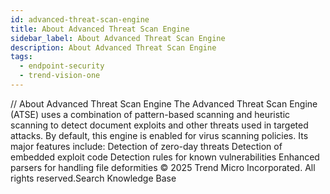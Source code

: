 ```yaml
---
id: advanced-threat-scan-engine
title: About Advanced Threat Scan Engine
sidebar_label: About Advanced Threat Scan Engine
description: About Advanced Threat Scan Engine
tags:
  - endpoint-security
  - trend-vision-one
---
```


/*<![CDATA[*/ $('#title').html($('meta[name=map-description]').attr('content')); /*]]>*/ About Advanced Threat Scan Engine The Advanced Threat Scan Engine (ATSE) uses a combination of pattern-based scanning and heuristic scanning to detect document exploits and other threats used in targeted attacks. By default, this engine is enabled for virus scanning policies. Its major features include: Detection of zero-day threats Detection of embedded exploit code Detection rules for known vulnerabilities Enhanced parsers for handling file deformities © 2025 Trend Micro Incorporated. All rights reserved.Search Knowledge Base